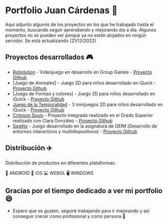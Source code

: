 
# Portfolio Juan Cárdenas 📓

Aquí adjunto algunos de los proyectos en los que he trabajado hasta el momento, buscando seguir aprendiendo y mejorando día a día.
Algunos proyectos no se pueden ver porque ya no están alojados en ningún servidor. Se está actualizando (21/12/2022)
## Proyectos desarrollados 🎮 
* [Robolution](https://youtu.be/WwP7pQ0SkJ8) - Videojuego en desarrollo en Group Games - [Proyecto Github](https://github.com/juacarchi/RobolutionTest.git)
* [Juego de Animales] - Juego 2D para niños desarrollado en iQuick - [Proyecto Github](https://github.com/juacarchi/animalsCube.git)
* [Juego de Formas y colores] - Juego 2D para niños desarrollado en iQuick - [Proyecto Github](https://github.com/juacarchi/colorShapes.git)
* [Juego de la Temporalidad](https://juacarchi.github.io/TemporalityGameBuild/) - 3 minijuegos 2D para niños desarrollado en iQuick - [Proyecto Github](https://github.com/juacarchi/temporalityGame.git)
* [Crimson Souls](https://www.linkedin.com/posts/jcardenasdeveloper_developer-crecimiento-unity-activity-6810954971614326784-32qr) - Proyecto Integrado realizado en el Grado Superior realizado con Clara González - [Proyecto Github](https://github.com/juacarchi/CrimsonSouls.git)
* [Sagitto](https://www.linkedin.com/posts/jcardenasdeveloper_crecimientoprofesional-crecimientopersonal-activity-6810664159898808320-r2qO) - Juego desarrollado en la asignatura de DEIM (Desarrollo de entornos interactivos y multidispositivos) - [Proyecto Github](https://github.com/juacarchi/Sagitto_Prototype.git)

## Distribución ✈️

Distribución de productos en diferentes plataformas:

📱 ANDROID
📱 iOS
💻 WEBGL
🖥️ WINDOWS

## Gracias por el tiempo dedicado a ver mi portfolio 😄

* Espero que os gusten, seguiré trabajando para ir mejorando y así conseguir crecer como profesional y como persona 🚀
